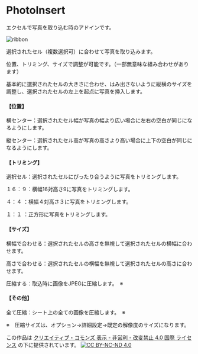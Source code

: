 # PhotoInsert


エクセルで写真を取り込む時のアドインです。

![ribbon](https://user-images.githubusercontent.com/78771008/191179031-4eb8a081-abae-4c0b-ba70-c634645f8480.png)


選択されたセル（複数選択可）に合わせて写真を取り込みます。

位置、トリミング、サイズで調整が可能です。（一部無意味な組み合わせがあります）

 

基本的に選択されたセルの大きさに合わせ、はみ出さないように縦横のサイズを調整し、選択されたセルの左上を起点に写真を挿入します。

 

#### 【位置】

横センター：選択されたセル幅が写真の幅より広い場合に左右の空白が同じになるようにします。

縦センター：選択されたセル高が写真の高さより高い場合に上下の空白が同じになるようにします。

 

#### 【トリミング】

選択セル：選択されたセルにぴったり合うように写真をトリミングします。

１６：９：横幅16対高さ9に写真をトリミングします。

４：４  ：横幅４対高さ３に写真をトリミングします。

１：１  ：正方形に写真をトリミングします。

 

#### 【サイズ】

横幅で合わせる：選択されたセルの高さを無視して選択されたセルの横幅に合わせます。

高さで合わせる：選択されたセルの横幅を無視して選択されたセルの高さに合わせます。

圧縮する：取込時に画像をJPEGに圧縮します。　※


#### 【その他】

全て圧縮：シート上の全ての画像を圧縮します。　※


※　圧縮サイズは、オプション→詳細設定→既定の解像度のサイズになります。



この作品は [クリエイティブ・コモンズ 表示 - 非営利 - 改変禁止 4.0 国際 ライセンス](http://creativecommons.org/licenses/by-nc-nd/4.0/) の下に提供されています。
[![CC BY-NC-ND 4.0](https://i.creativecommons.org/l/by-nc-nd/4.0/88x31.png)](http://creativecommons.org/licenses/by-nc-nd/4.0/)

